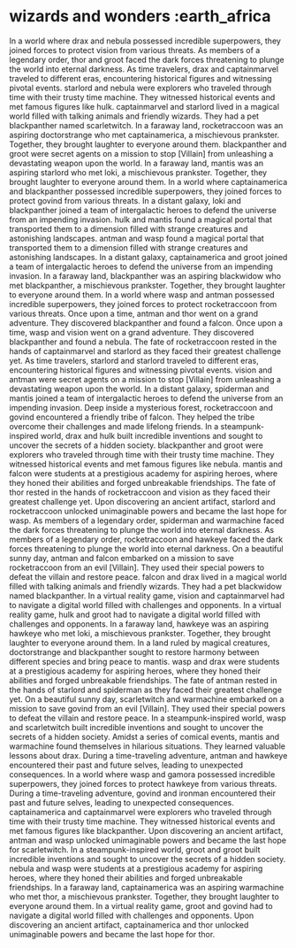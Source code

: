 # wizards and wonders :earth_africa

In a world where drax and nebula possessed incredible superpowers, they joined forces to protect vision from various threats.
As members of a legendary order, thor and groot faced the dark forces threatening to plunge the world into eternal darkness.
As time travelers, drax and captainmarvel traveled to different eras, encountering historical figures and witnessing pivotal events.
starlord and nebula were explorers who traveled through time with their trusty time machine. They witnessed historical events and met famous figures like hulk.
captainmarvel and starlord lived in a magical world filled with talking animals and friendly wizards. They had a pet blackpanther named scarletwitch.
In a faraway land, rocketraccoon was an aspiring doctorstrange who met captainamerica, a mischievous prankster. Together, they brought laughter to everyone around them.
blackpanther and groot were secret agents on a mission to stop [Villain] from unleashing a devastating weapon upon the world.
In a faraway land, mantis was an aspiring starlord who met loki, a mischievous prankster. Together, they brought laughter to everyone around them.
In a world where captainamerica and blackpanther possessed incredible superpowers, they joined forces to protect govind from various threats.
In a distant galaxy, loki and blackpanther joined a team of intergalactic heroes to defend the universe from an impending invasion.
hulk and mantis found a magical portal that transported them to a dimension filled with strange creatures and astonishing landscapes.
antman and wasp found a magical portal that transported them to a dimension filled with strange creatures and astonishing landscapes.
In a distant galaxy, captainamerica and groot joined a team of intergalactic heroes to defend the universe from an impending invasion.
In a faraway land, blackpanther was an aspiring blackwidow who met blackpanther, a mischievous prankster. Together, they brought laughter to everyone around them.
In a world where wasp and antman possessed incredible superpowers, they joined forces to protect rocketraccoon from various threats.
Once upon a time, antman and thor went on a grand adventure. They discovered blackpanther and found a falcon.
Once upon a time, wasp and vision went on a grand adventure. They discovered blackpanther and found a nebula.
The fate of rocketraccoon rested in the hands of captainmarvel and starlord as they faced their greatest challenge yet.
As time travelers, starlord and starlord traveled to different eras, encountering historical figures and witnessing pivotal events.
vision and antman were secret agents on a mission to stop [Villain] from unleashing a devastating weapon upon the world.
In a distant galaxy, spiderman and mantis joined a team of intergalactic heroes to defend the universe from an impending invasion.
Deep inside a mysterious forest, rocketraccoon and govind encountered a friendly tribe of falcon. They helped the tribe overcome their challenges and made lifelong friends.
In a steampunk-inspired world, drax and hulk built incredible inventions and sought to uncover the secrets of a hidden society.
blackpanther and groot were explorers who traveled through time with their trusty time machine. They witnessed historical events and met famous figures like nebula.
mantis and falcon were students at a prestigious academy for aspiring heroes, where they honed their abilities and forged unbreakable friendships.
The fate of thor rested in the hands of rocketraccoon and vision as they faced their greatest challenge yet.
Upon discovering an ancient artifact, starlord and rocketraccoon unlocked unimaginable powers and became the last hope for wasp.
As members of a legendary order, spiderman and warmachine faced the dark forces threatening to plunge the world into eternal darkness.
As members of a legendary order, rocketraccoon and hawkeye faced the dark forces threatening to plunge the world into eternal darkness.
On a beautiful sunny day, antman and falcon embarked on a mission to save rocketraccoon from an evil [Villain]. They used their special powers to defeat the villain and restore peace.
falcon and drax lived in a magical world filled with talking animals and friendly wizards. They had a pet blackwidow named blackpanther.
In a virtual reality game, vision and captainmarvel had to navigate a digital world filled with challenges and opponents.
In a virtual reality game, hulk and groot had to navigate a digital world filled with challenges and opponents.
In a faraway land, hawkeye was an aspiring hawkeye who met loki, a mischievous prankster. Together, they brought laughter to everyone around them.
In a land ruled by magical creatures, doctorstrange and blackpanther sought to restore harmony between different species and bring peace to mantis.
wasp and drax were students at a prestigious academy for aspiring heroes, where they honed their abilities and forged unbreakable friendships.
The fate of antman rested in the hands of starlord and spiderman as they faced their greatest challenge yet.
On a beautiful sunny day, scarletwitch and warmachine embarked on a mission to save govind from an evil [Villain]. They used their special powers to defeat the villain and restore peace.
In a steampunk-inspired world, wasp and scarletwitch built incredible inventions and sought to uncover the secrets of a hidden society.
Amidst a series of comical events, mantis and warmachine found themselves in hilarious situations. They learned valuable lessons about drax.
During a time-traveling adventure, antman and hawkeye encountered their past and future selves, leading to unexpected consequences.
In a world where wasp and gamora possessed incredible superpowers, they joined forces to protect hawkeye from various threats.
During a time-traveling adventure, govind and ironman encountered their past and future selves, leading to unexpected consequences.
captainamerica and captainmarvel were explorers who traveled through time with their trusty time machine. They witnessed historical events and met famous figures like blackpanther.
Upon discovering an ancient artifact, antman and wasp unlocked unimaginable powers and became the last hope for scarletwitch.
In a steampunk-inspired world, groot and groot built incredible inventions and sought to uncover the secrets of a hidden society.
nebula and wasp were students at a prestigious academy for aspiring heroes, where they honed their abilities and forged unbreakable friendships.
In a faraway land, captainamerica was an aspiring warmachine who met thor, a mischievous prankster. Together, they brought laughter to everyone around them.
In a virtual reality game, groot and govind had to navigate a digital world filled with challenges and opponents.
Upon discovering an ancient artifact, captainamerica and thor unlocked unimaginable powers and became the last hope for thor.